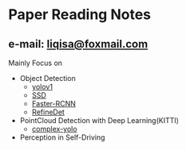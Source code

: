 # Paper Reading Notes
## e-mail: liqisa@foxmail.com
Mainly Focus on 
- Object Detection
	- [yolov1](https://github.com/liqisa/Learning-Notes/blob/master/yolov1.md)
	- [SSD](https://github.com/liqisa/Learning-Notes/blob/master/SSD%EF%BC%9ASingle_Shot_MultiBox_Detector.md)
	- [Faster-RCNN](https://github.com/liqisa/Learning-Notes/blob/master/Faster-RCNN.md)
	- [RefineDet](https://github.com/liqisa/Learning-Notes/blob/master/RefineDet.md)
- PointCloud Detection with Deep Learning(KITTI)
	- [complex-yolo](https://github.com/liqisa/Learning-Notes/blob/master/complex-yolo.md)
-  Perception in Self-Driving
 
